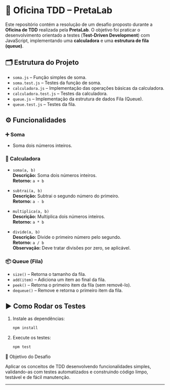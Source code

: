 # 🧪 Oficina TDD – PretaLab

Este repositório contém a resolução de um desafio proposto durante a **Oficina de TDD** realizada pela **PretaLab**. O objetivo foi praticar o desenvolvimento orientado a testes (**Test-Driven Development**) com JavaScript, implementando uma **calculadora** e uma **estrutura de fila (queue)**.

## 🗂️ Estrutura do Projeto

- `soma.js` – Função simples de soma.
- `soma.test.js` – Testes da função de soma.
- `calculadora.js` – Implementação das operações básicas da calculadora.
- `calculadora.test.js` – Testes da calculadora.
- `queue.js` – Implementação da estrutura de dados Fila (Queue).
- `queue.test.js` – Testes da fila.

## ⚙️ Funcionalidades

### ➕ Soma
- Soma dois números inteiros.

### 🧮 Calculadora

- `soma(a, b)`  
  **Descrição:** Soma dois números inteiros.  
  **Retorno:** `a + b`

- `subtrai(a, b)`  
  **Descrição:** Subtrai o segundo número do primeiro.  
  **Retorno:** `a - b`

- `multiplica(a, b)`  
  **Descrição:** Multiplica dois números inteiros.  
  **Retorno:** `a * b`

- `divide(a, b)`  
  **Descrição:** Divide o primeiro número pelo segundo.  
  **Retorno:** `a / b`  
  **Observação:** Deve tratar divisões por zero, se aplicável.

### 📦 Queue (Fila)
- `size()` – Retorna o tamanho da fila.
- `add(item)` – Adiciona um item ao final da fila.
- `peek()` – Retorna o primeiro item da fila (sem removê-lo).
- `dequeue()` – Remove e retorna o primeiro item da fila.

## ▶️ Como Rodar os Testes

1. Instale as dependências:
   ```bash
   npm install

2. Execute os testes:
   ```bash
   npm test

🎯 Objetivo do Desafio

Aplicar os conceitos de TDD desenvolvendo funcionalidades simples, validando-as com testes automatizados e construindo código limpo, testável e de fácil manutenção.

---

